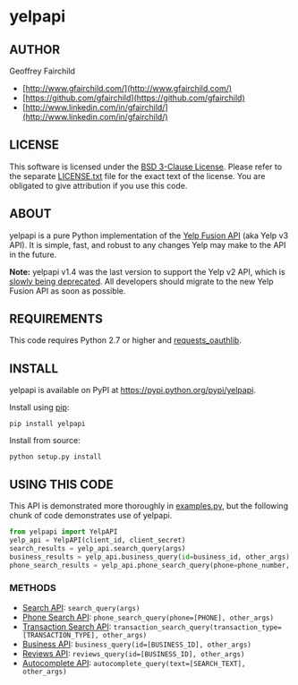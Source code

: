 # yelpapi

## AUTHOR
Geoffrey Fairchild
* [http://www.gfairchild.com/](http://www.gfairchild.com/)
* [https://github.com/gfairchild](https://github.com/gfairchild)
* [http://www.linkedin.com/in/gfairchild/](http://www.linkedin.com/in/gfairchild/)

## LICENSE
This software is licensed under the [BSD 3-Clause License](http://opensource.org/licenses/BSD-3-Clause). Please refer to the separate [LICENSE.txt](LICENSE.txt) file for the exact text of the license. You are obligated to give attribution if you use this code.

## ABOUT
yelpapi is a pure Python implementation of the [Yelp Fusion API](https://www.yelp.com/developers/documentation/v3/get_started) (aka Yelp v3 API). It is simple, fast, and robust to any changes Yelp may make to the API in the future.

**Note:** yelpapi v1.4 was the last version to support the Yelp v2 API, which is [slowly being deprecated](https://engineeringblog.yelp.com/2017/02/recent-improvements-to-the-fusion-api.html). All developers should migrate to the new Yelp Fusion API as soon as possible.

## REQUIREMENTS
This code requires Python 2.7 or higher and [requests_oauthlib](https://github.com/requests/requests-oauthlib).

## INSTALL
yelpapi is available on PyPI at https://pypi.python.org/pypi/yelpapi.

Install using [pip](http://www.pip-installer.org/):

    pip install yelpapi

Install from source:

    python setup.py install

## USING THIS CODE
This API is demonstrated more thoroughly in [examples.py](examples/examples.py), but the following chunk of code demonstrates use of yelpapi. 

```python
from yelpapi import YelpAPI
yelp_api = YelpAPI(client_id, client_secret)
search_results = yelp_api.search_query(args)
business_results = yelp_api.business_query(id=business_id, other_args)
phone_search_results = yelp_api.phone_search_query(phone=phone_number, other_args)
```

### METHODS

* [Search API](https://www.yelp.com/developers/documentation/v3/business_search): `search_query(args)`
* [Phone Search API](https://www.yelp.com/developers/documentation/v3/business_search_phone): `phone_search_query(phone=[PHONE], other_args)`
* [Transaction Search API](https://www.yelp.com/developers/documentation/v3/transactions_search): `transaction_search_query(transaction_type=[TRANSACTION_TYPE], other_args)`
* [Business API](https://www.yelp.com/developers/documentation/v3/business): `business_query(id=[BUSINESS_ID], other_args)`
* [Reviews API](https://www.yelp.com/developers/documentation/v3/business_reviews): `reviews_query(id=[BUSINESS_ID], other_args)`
* [Autocomplete API](https://www.yelp.com/developers/documentation/v3/autocomplete): `autocomplete_query(text=[SEARCH_TEXT], other_args)`

